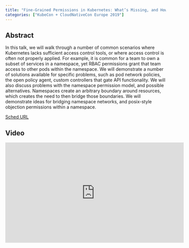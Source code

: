 ```yaml
---
title: "Fine-Grained Permissions in Kubernetes: What’s Missing, and How to Fix That - Vallery Lancey, Lyft & Seth McCombs, Triller"
categories: ["KubeCon + CloudNativeCon Europe 2019"]
---
```


## Abstract

In this talk, we will walk through a number of common scenarios where Kubernetes lacks sufficient access control tools, or where access control is often not properly applied. For example, it is common for a team to own a subset of services in a namespace, yet RBAC permissions grant that team access to other pods within the namespace.  We will demonstrate a number of solutions available for specific problems, such as pod network policies, the open policy agent, custom controllers that gate API functionality.  We will also discuss problems with the namespace permission model, and possible alternatives. Namespaces create an arbitrary boundary around resources, which creates the need to then bridge those boundaries. We will demonstrate ideas for bridging namespace networks, and posix-style objection permissions within a namespace.

[Sched URL](https://kccnceu19.sched.com/event/8795d700c00ade4fe49923db8dc5df0f)

## Video

<iframe width='560' height='315' src='https://www.youtube.com/embed/TZ73EBP2a9Q' frameborder='0' allow='accelerometer; autoplay; encrypted-media; gyroscope; picture-in-picture' allowfullscreen></iframe>
